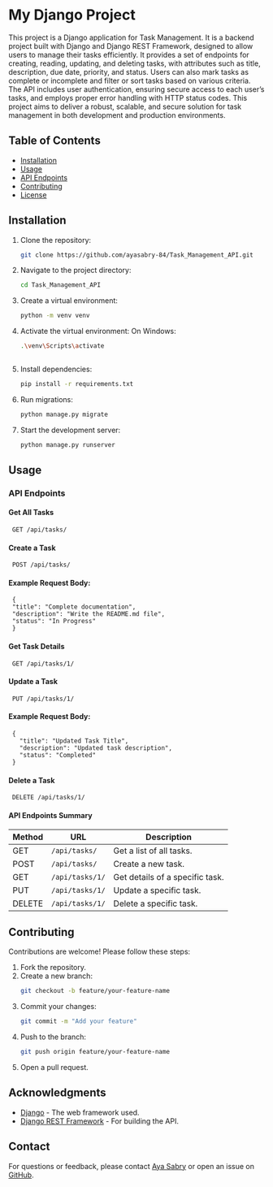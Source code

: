  # My Django Project

This project is a Django application for Task Management.
It is a backend project built with Django and Django REST Framework, designed to allow users to manage their tasks efficiently. It provides a set of endpoints for creating, reading, updating, and deleting tasks, with attributes such as title, description, due date, priority, and status. 
Users can also mark tasks as complete or incomplete and filter or sort tasks based on various criteria. The API includes user authentication, ensuring secure access to each user’s tasks, and employs proper error handling with HTTP status codes. 
This project aims to deliver a robust, scalable, and secure solution for task management in both development and production environments.

## Table of Contents
- [Installation](#installation)
- [Usage](#usage)
- [API Endpoints](#api-endpoints)
- [Contributing](#contributing)
- [License](#license)

## Installation
1. Clone the repository:
   ```bash
   git clone https://github.com/ayasabry-84/Task_Management_API.git
2. Navigate to the project directory:
   ```bash
   cd Task_Management_API
3. Create a virtual environment:
   ```bash
   python -m venv venv
   
4. Activate the virtual environment:
  On Windows:
     ```bash
     .\venv\Scripts\activate
         
5. Install dependencies:
   ```bash
   pip install -r requirements.txt

6. Run migrations:
   ```bash
   python manage.py migrate
   
7. Start the development server:
   ```bash
   python manage.py runserver

## Usage

 ### API Endpoints
 
 #### **Get All Tasks**
     GET /api/tasks/
 #### **Create a Task**
     POST /api/tasks/
 #### **Example Request Body:**
     {
     "title": "Complete documentation",
     "description": "Write the README.md file",
     "status": "In Progress"
     }
 
 #### **Get Task Details**
     GET /api/tasks/1/
 
 #### **Update a Task**
     PUT /api/tasks/1/
 
 #### **Example Request Body:**
     {
       "title": "Updated Task Title",
       "description": "Updated task description",
       "status": "Completed"
     }
 
 #### **Delete a Task**
     DELETE /api/tasks/1/
 
 
 #### **API Endpoints Summary**
 | Method | URL             | Description                     |
 |--------|-----------------|---------------------------------|
 | GET    | `/api/tasks/`   | Get a list of all tasks.        |
 | POST   | `/api/tasks/`   | Create a new task.              |
 | GET    | `/api/tasks/1/` | Get details of a specific task. |
 | PUT    | `/api/tasks/1/` | Update a specific task.         |
 | DELETE | `/api/tasks/1/` | Delete a specific task.         |


## Contributing
 Contributions are welcome! Please follow these steps:
 
 1. Fork the repository.
 2. Create a new branch:
    ```bash
    git checkout -b feature/your-feature-name
 3. Commit your changes:
    ```bash
    git commit -m "Add your feature"
 4. Push to the branch:
    ```bash
    git push origin feature/your-feature-name
 5. Open a pull request.


## Acknowledgments
- [Django](https://www.djangoproject.com/) - The web framework used.
- [Django REST Framework](https://www.django-rest-framework.org/) - For building the API.


## Contact
 For questions or feedback, please contact [Aya Sabry](mailto:ayasabryy017@gmail.com) or open an issue on [GitHub](https://github.com/ayasabry-84/Task_Management_API/issues).

